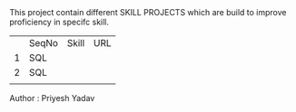 <html>
<body>
This project contain different SKILL PROJECTS which are build to improve proficiency in specifc skill. 
<table>
<th>
    <td>SeqNo</td>
    <td>Skill</td>
    <td>URL</td>
</th>
<tr>
    <td>1</td>
    <td>SQL</td>
    <td></td>
</tr>
<tr>
    <td>2</td>
    <td>SQL</td>
    <td></td>
</tr>
<tr>
    <td></td>
    <td></td>
    <td></td>
</tr>
</table>
<p>Author : Priyesh Yadav</p>
</body>
<html>
